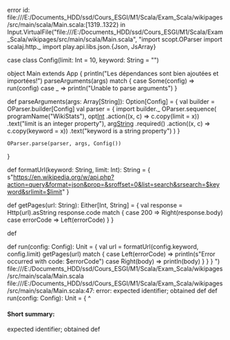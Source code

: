 error id: file:///E:/Documents_HDD/ssd/Cours_ESGI/M1/Scala/Exam_Scala/wikipages/src/main/scala/Main.scala:[1319..1322) in Input.VirtualFile("file:///E:/Documents_HDD/ssd/Cours_ESGI/M1/Scala/Exam_Scala/wikipages/src/main/scala/Main.scala", "import scopt.OParser
import scalaj.http._
import play.api.libs.json.{Json, JsArray}

case class Config(limit: Int = 10, keyword: String = "")

object Main extends App {
  println("Les dépendances sont bien ajoutées et importées!")
  parseArguments(args) match {
    case Some(config) => run(config)
    case _            => println("Unable to parse arguments")
  }

  def parseArguments(args: Array[String]): Option[Config] = {
    val builder = OParser.builder[Config]
    val parser = {
      import builder._
      OParser.sequence(
        programName("WikiStats"),
        opt[Int]('l', "limit")
          .action((x, c) => c.copy(limit = x))
          .text("limit is an integer property"),
        arg[String]("<keyword>")
          .required()
          .action((x, c) => c.copy(keyword = x))
          .text("keyword is a string property")
      )
    }

    OParser.parse(parser, args, Config())
  }

  def formatUrl(keyword: String, limit: Int): String = {
    s"https://en.wikipedia.org/w/api.php?action=query&format=json&prop=&sroffset=0&list=search&srsearch=$keyword&srlimit=$limit"
  }

  def getPages(url: String): Either[Int, String] = {
    val response = Http(url).asString
    response.code match {
      case 200 => Right(response.body)
      case errorCode => Left(errorCode)
    }
  }

  def 

  def run(config: Config): Unit = {
    val url = formatUrl(config.keyword, config.limit)
    getPages(url) match {
      case Left(errorCode) => println(s"Error occurred with code: $errorCode")
      case Right(body) => println(body)
    }
  }
}
")
file:///E:/Documents_HDD/ssd/Cours_ESGI/M1/Scala/Exam_Scala/wikipages/src/main/scala/Main.scala
file:///E:/Documents_HDD/ssd/Cours_ESGI/M1/Scala/Exam_Scala/wikipages/src/main/scala/Main.scala:47: error: expected identifier; obtained def
  def run(config: Config): Unit = {
  ^
#### Short summary: 

expected identifier; obtained def